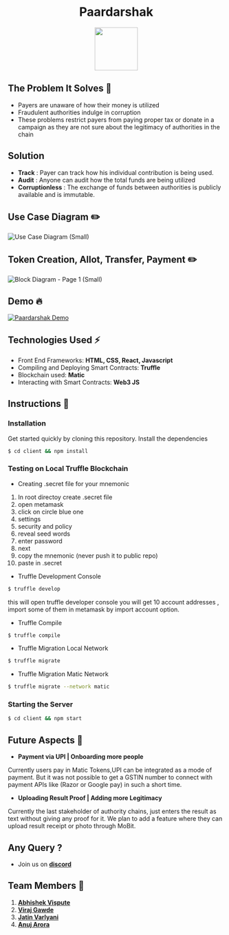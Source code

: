 <h1 align="center"> Paardarshak</h1>

<p align="center">
  <img width="100" height="100" src="https://i.ibb.co/85JrF8R/logo.png">
</p>

## The Problem It Solves 🌈

- Payers are unaware of how their money is utilized
- Fraudulent authorities indulge in corruption
- These problems restrict payers from paying proper tax or donate in a campaign as they are not sure about the legitimacy of authorities in the chain

## Solution

- **Track** : Payer can track how his individual contribution is being used.
- **Audit** : Anyone can audit how the total funds are being utilized
- **Corruptionless** : The exchange of funds between authorities is publicly available and is immutable.


## Use Case Diagram ✏️

![Use Case Diagram (Small)](https://user-images.githubusercontent.com/34777376/85917978-71a02e80-b87c-11ea-92d0-8fdbc6af0ff5.png)

## Token Creation, Allot, Transfer, Payment ✏️

![Block Diagram - Page 1 (Small)](https://user-images.githubusercontent.com/34777376/85943407-84366880-b94d-11ea-9fa1-157a899d623e.png)

## Demo 🔥 

[![Paardarshak Demo](https://j.gifs.com/QnlRQ0.gif)](https://www.youtube.com/watch?v=0uxsD9Enb9Q)

## Technologies Used ⚡️
-  Front End Frameworks: **HTML, CSS, React, Javascript**
-  Compiling and Deploying Smart Contracts:  **Truffle**
-  Blockchain used:  **Matic**
-  Interacting with Smart Contracts:  **Web3 JS**

## Instructions 📝 

### Installation

Get started quickly by cloning this repository. Install the dependencies
```sh
$ cd client && npm install
```

### Testing on Local Truffle Blockchain

- Creating .secret file for your mnemonic
1) In root directoy create .secret file
2) open metamask
3) click on circle blue one
4) settings
5) security and policy
6) reveal seed words
7) enter password
8) next
9) copy the mnemonic (never push it to public repo)
10) paste in .secret

- Truffle Development Console
```sh
$ truffle develop
```
this will open truffle developer console
you will get 10 account addresses , import some of them in metamask by import account option.

- Truffle Compile
```sh
$ truffle compile
```
- Truffle Migration Local Network

```sh
$ truffle migrate
```
- Truffle Migration Matic Network
```sh
$ truffle migrate --network matic
```
### Starting the Server
```sh
$ cd client && npm start
```

## Future Aspects 🚀

- **Payment via UPI | Onboarding more people**

Currently users pay in Matic Tokens,UPI can be integrated as a mode of payment. But it was not possible to get a GSTIN number to connect with payment APIs like (Razor or Google pay) in such a short time.

- **Uploading Result Proof | Adding more Legitimacy**

Currently the last stakeholder of authority chains, just enters the result as text without giving any proof for it. We plan to add a feature where they can upload result receipt or photo through MoBit.

## Any Query ?
 - Join us on [**discord**](https://discord.gg/sK2X6eY)
## Team Members 🏁

1. [**Abhishek Vispute**](https://github.com/abhishekvispute/)
2. [**Viraj Gawde**](https://gihub.com/VirajRG/)
3. [**Jatin Varlyani**](https://github.com/Jatin-8898/)
4. [**Anuj Arora**](https://github.com/Arora-Anuj)
